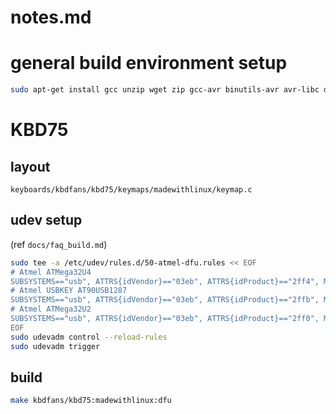 # notes.md

# general build environment setup
```bash
sudo apt-get install gcc unzip wget zip gcc-avr binutils-avr avr-libc dfu-programmer dfu-util gcc-arm-none-eabi binutils-arm-none-eabi libnewlib-arm-none-eabi
```

# KBD75

## layout
`keyboards/kbdfans/kbd75/keymaps/madewithlinux/keymap.c`

## udev setup
(ref `docs/faq_build.md`)
```bash
sudo tee -a /etc/udev/rules.d/50-atmel-dfu.rules << EOF
# Atmel ATMega32U4
SUBSYSTEMS=="usb", ATTRS{idVendor}=="03eb", ATTRS{idProduct}=="2ff4", MODE:="0666"
# Atmel USBKEY AT90USB1287
SUBSYSTEMS=="usb", ATTRS{idVendor}=="03eb", ATTRS{idProduct}=="2ffb", MODE:="0666"
# Atmel ATMega32U2
SUBSYSTEMS=="usb", ATTRS{idVendor}=="03eb", ATTRS{idProduct}=="2ff0", MODE:="0666"
EOF
sudo udevadm control --reload-rules
sudo udevadm trigger
```

## build
```bash
make kbdfans/kbd75:madewithlinux:dfu
```

